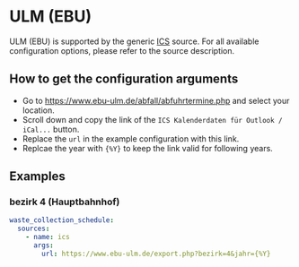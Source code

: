 # ULM (EBU)

ULM (EBU) is supported by the generic [ICS](/doc/source/ics.md) source. For all available configuration options, please refer to the source description.


## How to get the configuration arguments

- Go to <https://www.ebu-ulm.de/abfall/abfuhrtermine.php> and select your location.  
- Scroll down and copy the link of the `ICS Kalenderdaten für Outlook / iCal...` button.
- Replace the `url` in the example configuration with this link.
- Replcae the year with `{%Y}` to keep the link valid for following years.

## Examples

### bezirk 4 (Hauptbahnhof)

```yaml
waste_collection_schedule:
  sources:
    - name: ics
      args:
        url: https://www.ebu-ulm.de/export.php?bezirk=4&jahr={%Y}
```
